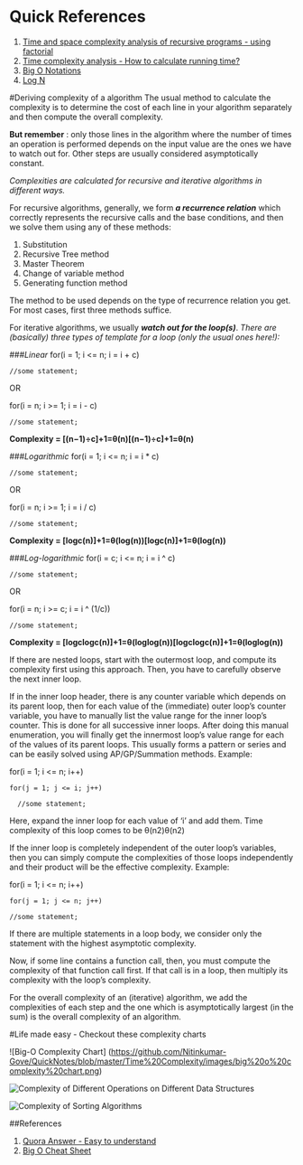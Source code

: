 # Quick References
1. [Time and space complexity analysis of recursive programs - using factorial](https://www.youtube.com/watch?v=ncpTxqK35PI)
2. [Time complexity analysis - How to calculate running time?
](https://www.youtube.com/watch?v=8syQKTdgdzc)
3. [Big O Notations](https://www.youtube.com/watch?v=V6mKVRU1evU)
4. [Log N](https://www.youtube.com/watch?v=kjDR1NBB9MU)

#Deriving complexity of a algorithm
The usual method to calculate the complexity is to determine the cost of each line in your algorithm separately and then compute the overall complexity.

**But remember** : only those lines in the algorithm where the number of times an operation is performed depends on the input value are the ones we have to watch out for. Other steps are usually considered asymptotically constant.

*Complexities are calculated for recursive and iterative algorithms in different ways.*

For recursive algorithms, generally, we form **_a recurrence relation_** which correctly represents the recursive calls and the base conditions, and then we solve them using any of these methods:

1. Substitution
2. Recursive Tree method
3. Master Theorem
4. Change of variable method
5. Generating function method

The method to be used depends on the type of recurrence relation you get. For most cases, first three methods suffice.

For iterative algorithms, we usually **_watch out for the loop(s)_**. *There are (basically) three types of template for a loop (only the usual ones here!):*


###_Linear_
for(i = 1; i <= n; i = i + c)
    
    //some statement;
OR

for(i = n; i >= 1; i = i - c)
    
    //some statement;

**Complexity = [(n−1)÷c]+1=θ(n)[(n−1)÷c]+1=θ(n)**

###_Logarithmic_
for(i = 1; i <= n; i = i * c)
    
    //some statement;
   
OR

for(i = n; i >= 1; i = i / c)
    
    //some statement;

**Complexity = [logc(n)]+1=θ(log(n))[logc⁡(n)]+1=θ(log⁡(n))**

###_Log-logarithmic_
for(i = c; i <= n; i = i ^ c)
    
    //some statement;
OR

for(i = n; i >= c; i = i ^ (1/c))
    
    //some statement;

**Complexity = [logclogc(n)]+1=θ(loglog(n))[logc⁡logc⁡(n)]+1=θ(log⁡log⁡(n))**

If there are nested loops, start with the outermost loop, and compute its complexity first using this approach. Then, you have to carefully observe the next inner loop.

If in the inner loop header, there is any counter variable which depends on its parent loop, then for each value of the (immediate) outer loop’s counter variable, you have to manually list the value range for the inner loop’s counter. This is done for all successive inner loops. After doing this manual enumeration, you will finally get the innermost loop’s value range for each of the values of its parent loops. This usually forms a pattern or series and can be easily solved using AP/GP/Summation methods.
Example:

for(i = 1; i <= n; i++)
  
    for(j = 1; j <= i; j++)
      
      //some statement;

Here, expand the inner loop for each value of ‘i’ and add them. Time complexity of this loop comes to be θ(n2)θ(n2)

If the inner loop is completely independent of the outer loop’s variables, then you can simply compute the complexities of those loops independently and their product will be the effective complexity.
Example:

for(i = 1; i <= n; i++)
  
    for(j = 1; j <= n; j++)
    
    //some statement;

If there are multiple statements in a loop body, we consider only the statement with the highest asymptotic complexity.

Now, if some line contains a function call, then, you must compute the complexity of that function call first. If that call is in a loop, then multiply its complexity with the loop’s complexity.

For the overall complexity of an (iterative) algorithm, we add the complexities of each step and the one which is asymptotically largest (in the sum) is the overall complexity of an algorithm.

#Life made easy - Checkout these complexity charts 

![Big-O Complexity Chart] (https://github.com/Nitinkumar-Gove/QuickNotes/blob/master/Time%20Complexity/images/big%20o%20complexity%20chart.png)

![Complexity of Different Operations on Different Data Structures](https://github.com/Nitinkumar-Gove/QuickNotes/blob/master/Time%20Complexity/images/data%20structure%20operations%20and%20time%20complexity.PNG)

![Complexity of Sorting Algorithms](https://github.com/Nitinkumar-Gove/QuickNotes/blob/master/Time%20Complexity/images/array%20sorting%20operationis.png)

##References
1. [Quora Answer - Easy to understand ](https://www.quora.com/What-are-some-easy-ways-to-understand-and-calculate-the-time-complexity-of-algorithms)
2. [Big O Cheat Sheet](http://bigocheatsheet.com/)

